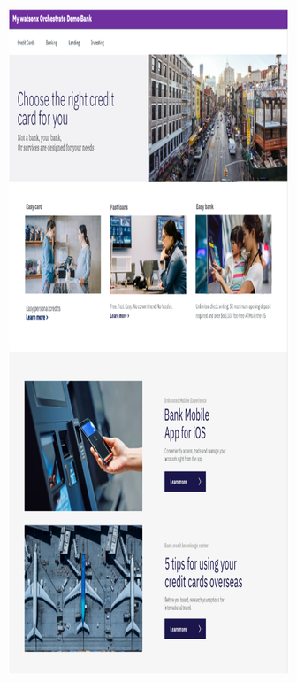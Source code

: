 <html lang="en-US">

<head>
    <meta charset="UTF-8">
    <meta name="viewport" content="width=device-width, initial-scale=1">
    <img src = "DTE_Bank_wxO.png"
    	width="auto" height="1200"
         alt = "New Watson Assistant Bank" />

</head>


<script>
  window.watsonAssistantChatOptions = {
    integrationID: "ef9080ef-b03a-4112-a177-d9ce144322a8", // The ID of this integration.
    region: "aws-us-east-1", // The region your integration is hosted in.
    serviceInstanceID: "20250707-0425-4287-5032-bb3175670bfc", // The ID of your service instance.
    orchestrateUIAgentExtensions: false, // If you wish to enable optional UI Agent extensions.
    onLoad: async (instance) => { await instance.render(); }
  };
  setTimeout(function(){
    const t=document.createElement('script');
    t.src="https://web-chat.global.assistant.watson.appdomain.cloud/versions/" + (window.watsonAssistantChatOptions.clientVersion || 'latest') + "/WatsonAssistantChatEntry.js";
    document.head.appendChild(t);
  });
</script>



</html>
